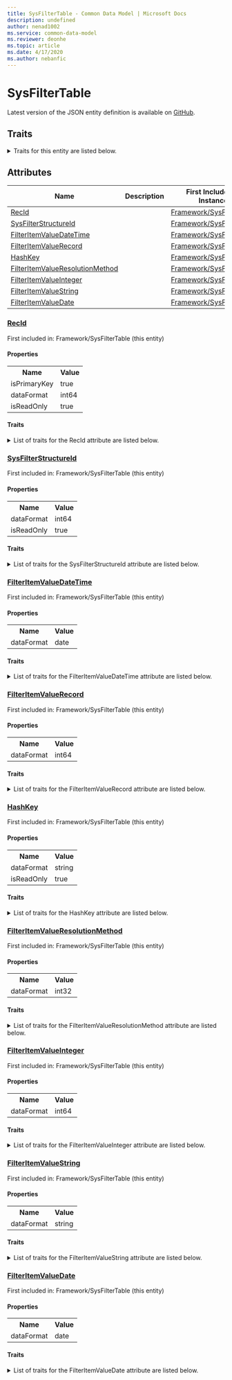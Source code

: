```yaml
---
title: SysFilterTable - Common Data Model | Microsoft Docs
description: undefined
author: nenad1002
ms.service: common-data-model
ms.reviewer: deonhe
ms.topic: article
ms.date: 4/17/2020
ms.author: nebanfic
---
```


# SysFilterTable

  
 Latest version of the JSON entity definition is available on <a href="https://github.com/Microsoft/CDM/tree/master/schemaDocuments/core/erp/Tables/System/SystemAdministration/Framework/SysFilterTable.cdm.json" target="_blank">GitHub</a>.  

## Traits

<details>
<summary>Traits for this entity are listed below.  
</summary>

**is.identifiedBy**  
  names a specifc identity attribute to use with an entity  <table><tr><th>Parameter</th><th>Value</th><th>Data type</th><th>Explanation</th></tr><tr><td>attribute</td><td>[SysFilterTable/(resolvedAttributes)/RecId](#RecId)</td><td>attribute</td><td></td></tr></table>

**is.CDM.entityVersion**  
  <table><tr><th>Parameter</th><th>Value</th><th>Data type</th><th>Explanation</th></tr><tr><td>versionNumber</td><td>"1.0.0"</td><td>string</td><td>semantic version number of the entity</td></tr></table>

**is.application.releaseVersion**  
  <table><tr><th>Parameter</th><th>Value</th><th>Data type</th><th>Explanation</th></tr><tr><td>releaseVersion</td><td>"10.0.13.0"</td><td>string</td><td>semantic version number of the application introducing this entity</td></tr></table>

</details>

## Attributes

|Name|Description|First Included in Instance|
|---|---|---|
|[RecId](#RecId)||<a href="SysFilterTable.md" target="_blank">Framework/SysFilterTable</a>|
|[SysFilterStructureId](#SysFilterStructureId)||<a href="SysFilterTable.md" target="_blank">Framework/SysFilterTable</a>|
|[FilterItemValueDateTime](#FilterItemValueDateTime)||<a href="SysFilterTable.md" target="_blank">Framework/SysFilterTable</a>|
|[FilterItemValueRecord](#FilterItemValueRecord)||<a href="SysFilterTable.md" target="_blank">Framework/SysFilterTable</a>|
|[HashKey](#HashKey)||<a href="SysFilterTable.md" target="_blank">Framework/SysFilterTable</a>|
|[FilterItemValueResolutionMethod](#FilterItemValueResolutionMethod)||<a href="SysFilterTable.md" target="_blank">Framework/SysFilterTable</a>|
|[FilterItemValueInteger](#FilterItemValueInteger)||<a href="SysFilterTable.md" target="_blank">Framework/SysFilterTable</a>|
|[FilterItemValueString](#FilterItemValueString)||<a href="SysFilterTable.md" target="_blank">Framework/SysFilterTable</a>|
|[FilterItemValueDate](#FilterItemValueDate)||<a href="SysFilterTable.md" target="_blank">Framework/SysFilterTable</a>|

### <a href=#RecId name="RecId">RecId</a>

First included in: Framework/SysFilterTable (this entity)  

#### Properties

<table><tr><th>Name</th><th>Value</th></tr><tr><td>isPrimaryKey</td><td>true</td></tr><tr><td>dataFormat</td><td>int64</td></tr><tr><td>isReadOnly</td><td>true</td></tr></table>

#### Traits

<details>
<summary>List of traits for the RecId attribute are listed below.</summary>

**is.dataFormat.integer**  
**is.dataFormat.big**  
**is.identifiedBy**  
names a specifc identity attribute to use with an entity  <table><tr><th>Parameter</th><th>Value</th><th>Data type</th><th>Explanation</th></tr><tr><td>attribute</td><td>[SysFilterTable/(resolvedAttributes)/RecId](#RecId)</td><td>attribute</td><td></td></tr></table>

**is.readOnly**  
**is.dataFormat.integer**  
**is.dataFormat.big**  
</details>

### <a href=#SysFilterStructureId name="SysFilterStructureId">SysFilterStructureId</a>

First included in: Framework/SysFilterTable (this entity)  

#### Properties

<table><tr><th>Name</th><th>Value</th></tr><tr><td>dataFormat</td><td>int64</td></tr><tr><td>isReadOnly</td><td>true</td></tr></table>

#### Traits

<details>
<summary>List of traits for the SysFilterStructureId attribute are listed below.</summary>

**is.dataFormat.integer**  
**is.dataFormat.big**  
**is.readOnly**  
**is.dataFormat.integer**  
**is.dataFormat.big**  
</details>

### <a href=#FilterItemValueDateTime name="FilterItemValueDateTime">FilterItemValueDateTime</a>

First included in: Framework/SysFilterTable (this entity)  

#### Properties

<table><tr><th>Name</th><th>Value</th></tr><tr><td>dataFormat</td><td>date</td></tr></table>

#### Traits

<details>
<summary>List of traits for the FilterItemValueDateTime attribute are listed below.</summary>

**is.dataFormat.date**  
**means.measurement.date**  
**is.dataFormat.date**  
</details>

### <a href=#FilterItemValueRecord name="FilterItemValueRecord">FilterItemValueRecord</a>

First included in: Framework/SysFilterTable (this entity)  

#### Properties

<table><tr><th>Name</th><th>Value</th></tr><tr><td>dataFormat</td><td>int64</td></tr></table>

#### Traits

<details>
<summary>List of traits for the FilterItemValueRecord attribute are listed below.</summary>

**is.dataFormat.integer**  
**is.dataFormat.big**  
**is.dataFormat.integer**  
**is.dataFormat.big**  
</details>

### <a href=#HashKey name="HashKey">HashKey</a>

First included in: Framework/SysFilterTable (this entity)  

#### Properties

<table><tr><th>Name</th><th>Value</th></tr><tr><td>dataFormat</td><td>string</td></tr><tr><td>isReadOnly</td><td>true</td></tr></table>

#### Traits

<details>
<summary>List of traits for the HashKey attribute are listed below.</summary>

**is.dataFormat.character**  
**is.dataFormat.big**  
**is.dataFormat.array**  
**is.readOnly**  
**is.dataFormat.character**  
**is.dataFormat.array**  
</details>

### <a href=#FilterItemValueResolutionMethod name="FilterItemValueResolutionMethod">FilterItemValueResolutionMethod</a>

First included in: Framework/SysFilterTable (this entity)  

#### Properties

<table><tr><th>Name</th><th>Value</th></tr><tr><td>dataFormat</td><td>int32</td></tr></table>

#### Traits

<details>
<summary>List of traits for the FilterItemValueResolutionMethod attribute are listed below.</summary>

**is.dataFormat.integer**  
**is.dataFormat.integer**  
</details>

### <a href=#FilterItemValueInteger name="FilterItemValueInteger">FilterItemValueInteger</a>

First included in: Framework/SysFilterTable (this entity)  

#### Properties

<table><tr><th>Name</th><th>Value</th></tr><tr><td>dataFormat</td><td>int64</td></tr></table>

#### Traits

<details>
<summary>List of traits for the FilterItemValueInteger attribute are listed below.</summary>

**is.dataFormat.integer**  
**is.dataFormat.big**  
**is.dataFormat.integer**  
**is.dataFormat.big**  
</details>

### <a href=#FilterItemValueString name="FilterItemValueString">FilterItemValueString</a>

First included in: Framework/SysFilterTable (this entity)  

#### Properties

<table><tr><th>Name</th><th>Value</th></tr><tr><td>dataFormat</td><td>string</td></tr></table>

#### Traits

<details>
<summary>List of traits for the FilterItemValueString attribute are listed below.</summary>

**is.dataFormat.character**  
**is.dataFormat.big**  
**is.dataFormat.array**  
**is.dataFormat.character**  
**is.dataFormat.array**  
</details>

### <a href=#FilterItemValueDate name="FilterItemValueDate">FilterItemValueDate</a>

First included in: Framework/SysFilterTable (this entity)  

#### Properties

<table><tr><th>Name</th><th>Value</th></tr><tr><td>dataFormat</td><td>date</td></tr></table>

#### Traits

<details>
<summary>List of traits for the FilterItemValueDate attribute are listed below.</summary>

**is.dataFormat.date**  
**means.measurement.date**  
**is.dataFormat.date**  
</details>
